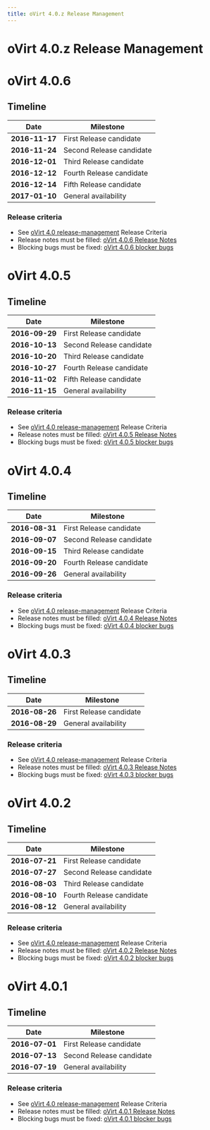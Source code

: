 ```yaml
---
title: oVirt 4.0.z Release Management
---
```


# oVirt 4.0.z Release Management

# oVirt 4.0.6

## Timeline

| Date           | Milestone                |
|----------------|--------------------------|
| **2016-11-17** | First Release candidate  |
| **2016-11-24** | Second Release candidate |
| **2016-12-01** | Third Release candidate  |
| **2016-12-12** | Fourth Release candidate |
| **2016-12-14** | Fifth Release candidate  |
| **2017-01-10** | General availability     |

### Release criteria

*   See [oVirt 4.0 release-management](/develop/release-management/releases/4.0/release-management.html) Release Criteria
*   Release notes must be filled: [oVirt 4.0.6 Release Notes](/release/4.0.6/)
*   Blocking bugs must be fixed: [oVirt 4.0.6 blocker bugs](https://bugzilla.redhat.com/buglist.cgi?classification=oVirt&f1=flagtypes.name&o1=substring&query_format=advanced&target_milestone=ovirt-4.0.6&v1=blocker)

# oVirt 4.0.5

## Timeline

| Date           | Milestone                |
|----------------|--------------------------|
| **2016-09-29** | First Release candidate  |
| **2016-10-13** | Second Release candidate |
| **2016-10-20** | Third Release candidate  |
| **2016-10-27** | Fourth Release candidate |
| **2016-11-02** | Fifth Release candidate  |
| **2016-11-15** | General availability     |

### Release criteria

*   See [oVirt 4.0 release-management](/develop/release-management/releases/4.0/release-management.html) Release Criteria
*   Release notes must be filled: [oVirt 4.0.5 Release Notes](/release/4.0.5/)
*   Blocking bugs must be fixed: [oVirt 4.0.5 blocker bugs](https://bugzilla.redhat.com/buglist.cgi?classification=oVirt&f1=flagtypes.name&o1=substring&query_format=advanced&target_milestone=ovirt-4.0.5&v1=blocker)



# oVirt 4.0.4

## Timeline

| Date           | Milestone                |
|----------------|--------------------------|
| **2016-08-31** | First Release candidate  |
| **2016-09-07** | Second Release candidate |
| **2016-09-15** | Third Release candidate  |
| **2016-09-20** | Fourth Release candidate |
| **2016-09-26** | General availability     |

### Release criteria

*   See [oVirt 4.0 release-management](/develop/release-management/releases/4.0/release-management.html) Release Criteria
*   Release notes must be filled: [oVirt 4.0.4 Release Notes](/release/4.0.4/)
*   Blocking bugs must be fixed: [oVirt 4.0.4 blocker bugs](https://bugzilla.redhat.com/buglist.cgi?classification=oVirt&f1=flagtypes.name&o1=substring&query_format=advanced&target_milestone=ovirt-4.0.4&v1=blocker)



# oVirt 4.0.3

## Timeline

| Date           | Milestone                |
|----------------|--------------------------|
| **2016-08-26** | First Release candidate  |
| **2016-08-29** | General availability     |

### Release criteria

*   See [oVirt 4.0 release-management](/develop/release-management/releases/4.0/release-management.html) Release Criteria
*   Release notes must be filled: [oVirt 4.0.3 Release Notes](/release/4.0.3/)
*   Blocking bugs must be fixed: [oVirt 4.0.3 blocker bugs](https://bugzilla.redhat.com/buglist.cgi?classification=oVirt&f1=flagtypes.name&o1=substring&query_format=advanced&target_milestone=ovirt-4.0.3&v1=blocker)



# oVirt 4.0.2

## Timeline

| Date           | Milestone                |
|----------------|--------------------------|
| **2016-07-21** | First Release candidate  |
| **2016-07-27** | Second Release candidate |
| **2016-08-03** | Third  Release candidate |
| **2016-08-10** | Fourth Release candidate |
| **2016-08-12** | General availability     |

### Release criteria

*   See [oVirt 4.0 release-management](/develop/release-management/releases/4.0/release-management.html) Release Criteria
*   Release notes must be filled: [oVirt 4.0.2 Release Notes](/release/4.0.2/)
*   Blocking bugs must be fixed: [oVirt 4.0.2 blocker bugs](https://bugzilla.redhat.com/buglist.cgi?classification=oVirt&f1=flagtypes.name&o1=substring&query_format=advanced&target_milestone=ovirt-4.0.2&v1=blocker)



# oVirt 4.0.1

## Timeline

| Date           | Milestone                |
|----------------|--------------------------|
| **2016-07-01** | First Release candidate  |
| **2016-07-13** | Second Release candidate |
| **2016-07-19** | General availability     |

### Release criteria

*   See [oVirt 4.0 release-management](/develop/release-management/releases/4.0/release-management.html) Release Criteria
*   Release notes must be filled: [oVirt 4.0.1 Release Notes](/release/4.0.1/)
*   Blocking bugs must be fixed: [oVirt 4.0.1 blocker bugs](https://bugzilla.redhat.com/buglist.cgi?classification=oVirt&f1=flagtypes.name&o1=substring&query_format=advanced&target_milestone=ovirt-4.0.1&v1=blocker)

